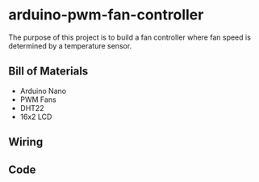 # arduino-pwm-fan-controller

The purpose of this project is to build a fan controller where fan speed is determined by a temperature sensor.

## Bill of Materials
- Arduino Nano
- PWM Fans
- DHT22
- 16x2 LCD

## Wiring


## Code
